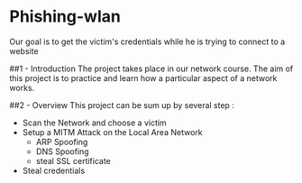 # Phishing-wlan
Our goal is to get the victim's credentials while he is trying to connect to a website

##1 - Introduction
The project takes place in our network course. The aim of this project is to practice and learn how a particular aspect of a network works.

##2 - Overview
This project can be sum up by several step :

- Scan the Network and choose a victim
- Setup a MITM Attack on the Local Area Network
    - ARP Spoofing
    - DNS Spoofing
    - steal SSL certificate
- Steal credentials




